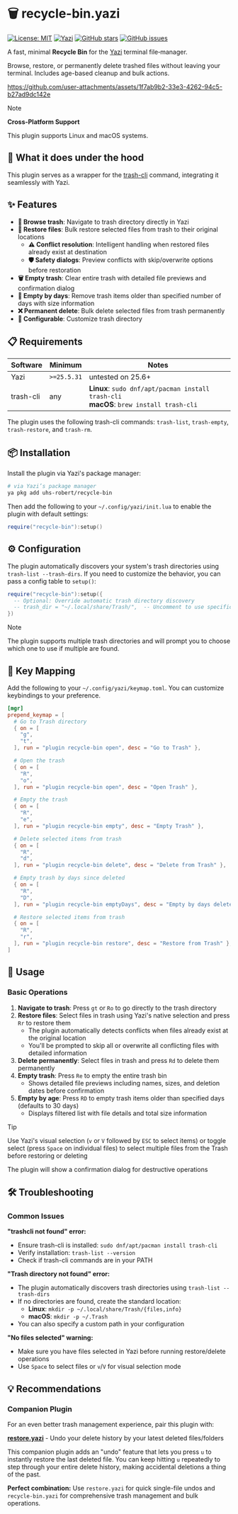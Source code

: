 # 🗑️ recycle-bin.yazi

[![License: MIT](https://img.shields.io/badge/License-MIT-yellow.svg?style=for-the-badge)](https://opensource.org/licenses/MIT)
[![Yazi](https://img.shields.io/badge/Yazi-25.5%2B-blue?style=for-the-badge)](https://github.com/sxyazi/yazi)
[![GitHub stars](https://img.shields.io/github/stars/uhs-robert/recycle-bin.yazi?style=for-the-badge)](https://github.com/uhs-robert/recycle-bin.yazi/stargazers)
[![GitHub issues](https://img.shields.io/github/issues-raw/uhs-robert/recycle-bin.yazi?style=for-the-badge)](https://github.com/uhs-robert/recycle-bin.yazi/issues)

A fast, minimal **Recycle Bin** for the [Yazi](https://github.com/sxyazi/yazi) terminal file‑manager.

Browse, restore, or permanently delete trashed files without leaving your terminal. Includes age-based cleanup and bulk actions.

<https://github.com/user-attachments/assets/1f7ab9b2-33e3-4262-94c5-b27ad9dc142e>

> [!NOTE]
>
> **Cross-Platform Support**
>
> This plugin supports Linux and macOS systems.

## 🧠 What it does under the hood

This plugin serves as a wrapper for the [trash-cli](https://github.com/andreafrancia/trash-cli) command, integrating it seamlessly with Yazi.

## ✨ Features

- **📂 Browse trash**: Navigate to trash directory directly in Yazi
- **🔄 Restore files**: Bulk restore selected files from trash to their original locations
  - **⚠️ Conflict resolution**: Intelligent handling when restored files already exist at destination
  - **🛡️ Safety dialogs**: Preview conflicts with skip/overwrite options before restoration
- **🗑️ Empty trash**: Clear entire trash with detailed file previews and confirmation dialog
- **📅 Empty by days**: Remove trash items older than specified number of days with size information
- **❌ Permanent delete**: Bulk delete selected files from trash permanently
- **🔧 Configurable**: Customize trash directory

## 📋 Requirements

| Software  | Minimum     | Notes                                              |
| --------- | ----------- | -------------------------------------------------- |
| Yazi      | `>=25.5.31` | untested on 25.6+                                  |
| trash-cli | any         | **Linux**: `sudo dnf/apt/pacman install trash-cli`<br>**macOS**: `brew install trash-cli` |

The plugin uses the following trash-cli commands: `trash-list`, `trash-empty`, `trash-restore`, and `trash-rm`.

## 📦 Installation

Install the plugin via Yazi's package manager:

```sh
# via Yazi’s package manager
ya pkg add uhs-robert/recycle-bin
```

Then add the following to your `~/.config/yazi/init.lua` to enable the plugin with default settings:

```lua
require("recycle-bin"):setup()
```

## ⚙️ Configuration

The plugin automatically discovers your system's trash directories using `trash-list --trash-dirs`. If you need to customize the behavior, you can pass a config table to `setup()`:

```lua
require("recycle-bin"):setup({
  -- Optional: Override automatic trash directory discovery
  -- trash_dir = "~/.local/share/Trash/",  -- Uncomment to use specific directory
})
```

> [!NOTE]
> The plugin supports multiple trash directories and will prompt you to choose which one to use if multiple are found.

## 🎹 Key Mapping

Add the following to your `~/.config/yazi/keymap.toml`. You can customize keybindings to your preference.

```toml
[mgr]
prepend_keymap = [
  # Go to Trash directory
  { on = [
    "g",
    "t",
  ], run = "plugin recycle-bin open", desc = "Go to Trash" },

  # Open the trash
  { on = [
    "R",
    "o",
  ], run = "plugin recycle-bin open", desc = "Open Trash" },

  # Empty the trash
  { on = [
    "R",
    "e",
  ], run = "plugin recycle-bin empty", desc = "Empty Trash" },

  # Delete selected items from trash
  { on = [
    "R",
    "d",
  ], run = "plugin recycle-bin delete", desc = "Delete from Trash" },

  # Empty trash by days since deleted
  { on = [
    "R",
    "D",
  ], run = "plugin recycle-bin emptyDays", desc = "Empty by days deleted" },

  # Restore selected items from trash
  { on = [
    "R",
    "r",
  ], run = "plugin recycle-bin restore", desc = "Restore from Trash" },
]
```

## 🚀 Usage

### Basic Operations

1. **Navigate to trash**: Press `gt` or `Ro` to go directly to the trash directory
2. **Restore files**: Select files in trash using Yazi's native selection and press `Rr` to restore them
   - The plugin automatically detects conflicts when files already exist at the original location
   - You'll be prompted to skip all or overwrite all conflicting files with detailed information
3. **Delete permanently**: Select files in trash and press `Rd` to delete them permanently
4. **Empty trash**: Press `Re` to empty the entire trash bin
   - Shows detailed file previews including names, sizes, and deletion dates before confirmation
5. **Empty by age**: Press `RD` to empty trash items older than specified days (defaults to 30 days)
   - Displays filtered list with file details and total size information

> [!TIP]
> Use Yazi's visual selection (`v` or `V` followed by `ESC` to select items) or toggle select (press `Space` on individual files) to select multiple files from the Trash before restoring or deleting
>
> The plugin will show a confirmation dialog for destructive operations

## 🛠️ Troubleshooting

### Common Issues

**"trashcli not found" error:**

- Ensure trash-cli is installed: `sudo dnf/apt/pacman install trash-cli`
- Verify installation: `trash-list --version`
- Check if trash-cli commands are in your PATH

**"Trash directory not found" error:**

- The plugin automatically discovers trash directories using `trash-list --trash-dirs`
- If no directories are found, create the standard location:
  - **Linux**: `mkdir -p ~/.local/share/Trash/{files,info}`
  - **macOS**: `mkdir -p ~/.Trash`
- You can also specify a custom path in your configuration

**"No files selected" warning:**

- Make sure you have files selected in Yazi before running restore/delete operations
- Use `Space` to select files or `v`/`V` for visual selection mode

## 💡 Recommendations

### Companion Plugin

For an even better trash management experience, pair this plugin with:

**[restore.yazi](https://github.com/boydaihungst/restore.yazi)** - Undo your delete history by your latest deleted files/folders

This companion plugin adds an "undo" feature that lets you press `u` to instantly restore the last deleted file. You can keep hitting `u` repeatedly to step through your entire delete history, making accidental deletions a thing of the past.

**Perfect combination:** Use `restore.yazi` for quick single-file undos and `recycle-bin.yazi` for comprehensive trash management and bulk operations.
